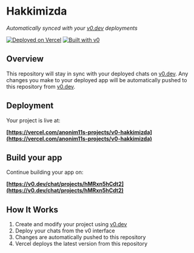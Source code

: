 # Hakkimizda

*Automatically synced with your [v0.dev](https://v0.dev) deployments*

[![Deployed on Vercel](https://img.shields.io/badge/Deployed%20on-Vercel-black?style=for-the-badge&logo=vercel)](https://vercel.com/anonim11s-projects/v0-hakkimizda)
[![Built with v0](https://img.shields.io/badge/Built%20with-v0.dev-black?style=for-the-badge)](https://v0.dev/chat/projects/hMRxn5hCdt2)

## Overview

This repository will stay in sync with your deployed chats on [v0.dev](https://v0.dev).
Any changes you make to your deployed app will be automatically pushed to this repository from [v0.dev](https://v0.dev).

## Deployment

Your project is live at:

**[https://vercel.com/anonim11s-projects/v0-hakkimizda](https://vercel.com/anonim11s-projects/v0-hakkimizda)**

## Build your app

Continue building your app on:

**[https://v0.dev/chat/projects/hMRxn5hCdt2](https://v0.dev/chat/projects/hMRxn5hCdt2)**

## How It Works

1. Create and modify your project using [v0.dev](https://v0.dev)
2. Deploy your chats from the v0 interface
3. Changes are automatically pushed to this repository
4. Vercel deploys the latest version from this repository
